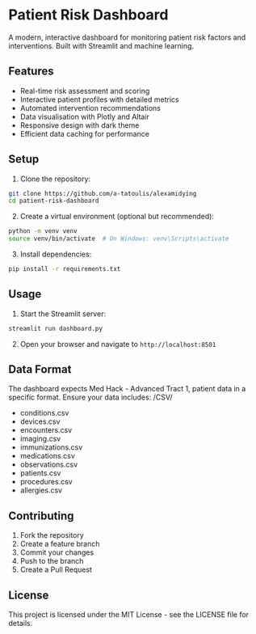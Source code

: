 # Patient Risk Dashboard

A modern, interactive dashboard for monitoring patient risk factors and interventions. Built with Streamlit and machine learning.

## Features

- Real-time risk assessment and scoring
- Interactive patient profiles with detailed metrics
- Automated intervention recommendations
- Data visualisation with Plotly and Altair
- Responsive design with dark theme
- Efficient data caching for performance

## Setup

1. Clone the repository:
```bash
git clone https://github.com/a-tatoulis/alexamidying
cd patient-risk-dashboard
```

2. Create a virtual environment (optional but recommended):
```bash
python -m venv venv
source venv/bin/activate  # On Windows: venv\Scripts\activate
```

3. Install dependencies:
```bash
pip install -r requirements.txt
```

## Usage

1. Start the Streamlit server:
```bash
streamlit run dashboard.py
```

2. Open your browser and navigate to `http://localhost:8501`

## Data Format

The dashboard expects Med Hack - Advanced Tract 1, patient data in a specific format. Ensure your data includes:
/CSV/
- conditions.csv
- devices.csv
- encounters.csv
- imaging.csv
- immunizations.csv
- medications.csv
- observations.csv
- patients.csv
- procedures.csv
- allergies.csv

## Contributing

1. Fork the repository
2. Create a feature branch
3. Commit your changes
4. Push to the branch
5. Create a Pull Request

## License

This project is licensed under the MIT License - see the LICENSE file for details. 
